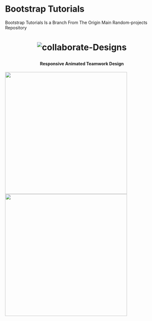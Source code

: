 # Bootstrap Tutorials
Bootstrap Tutorials Is a Branch From The Origin Main Random-projects Repository 




<h1 align="center">

![collaborate-Designs](https://img.shields.io/badge/collaborate-Designs-%23e16e?style=for-the-badge)

</h1>

<h4 align="center">Responsive Animated Teamwork Design</h3>

<a href="https://github.com/Omsamiir/Random-Projects/tree/Bootstrap/01-SBootstrap">

<img src="https://github.com/Omsamiir/Random-Projects/blob/Bootstrap/01-SBootstrap/Banners/Bootstrap.gif" width="400">

<img src="https://github.com/Omsamiir/Random-Projects/blob/Bootstrap/01-SBootstrap/Banners/bootstrap%20(2).gif" width="400">
</a>
